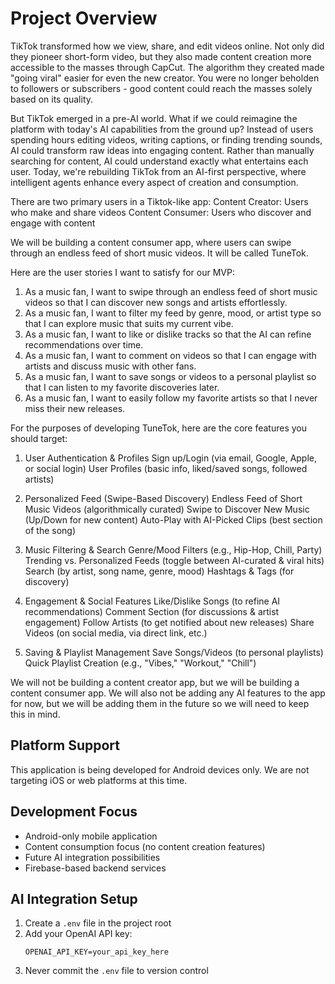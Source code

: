 # Project Overview

TikTok transformed how we view, share, and edit videos online. Not only did they pioneer short-form video, but they also made content creation more accessible to the masses through CapCut. The algorithm they created made "going viral" easier for even the new creator. You were no longer beholden to followers or subscribers - good content could reach the masses solely based on its quality.

But TikTok emerged in a pre-AI world. What if we could reimagine the platform with today's AI capabilities from the ground up? Instead of users spending hours editing videos, writing captions, or finding trending sounds, AI could transform raw ideas into engaging content. Rather than manually searching for content, AI could understand exactly what entertains each user. Today, we're rebuilding TikTok from an AI-first perspective, where intelligent agents enhance every aspect of creation and consumption.

There are two primary users in a Tiktok-like app:
Content Creator: Users who make and share videos
Content Consumer: Users who discover and engage with content

We will be building a content consumer app, where users can swipe through an endless feed of short music videos. It will be called TuneTok.

Here are the user stories I want to satisfy for our MVP:
1.	As a music fan, I want to swipe through an endless feed of short music videos so that I can discover new songs and artists effortlessly.
2.	As a music fan, I want to filter my feed by genre, mood, or artist type so that I can explore music that suits my current vibe.
3.	As a music fan, I want to like or dislike tracks so that the AI can refine recommendations over time.
4.	As a music fan, I want to comment on videos so that I can engage with artists and discuss music with other fans.
5.	As a music fan, I want to save songs or videos to a personal playlist so that I can listen to my favorite discoveries later.
6.	As a music fan, I want to easily follow my favorite artists so that I never miss their new releases.

For the purposes of developing TuneTok, here are the core features you should target:
1. User Authentication & Profiles
Sign up/Login (via email, Google, Apple, or social login)
User Profiles (basic info, liked/saved songs, followed artists)

2. Personalized Feed (Swipe-Based Discovery)
Endless Feed of Short Music Videos (algorithmically curated)
Swipe to Discover New Music (Up/Down for new content)
Auto-Play with AI-Picked Clips (best section of the song)

3. Music Filtering & Search
Genre/Mood Filters (e.g., Hip-Hop, Chill, Party)
Trending vs. Personalized Feeds (toggle between AI-curated & viral hits)
Search (by artist, song name, genre, mood)
Hashtags & Tags (for discovery)

4. Engagement & Social Features
Like/Dislike Songs (to refine AI recommendations)
Comment Section (for discussions & artist engagement)
Follow Artists (to get notified about new releases)
Share Videos (on social media, via direct link, etc.)

5. Saving & Playlist Management
Save Songs/Videos (to personal playlists)
Quick Playlist Creation (e.g., "Vibes," "Workout," "Chill")

We will not be building a content creator app, but we will be building a content consumer app. We will also not be adding any AI features to the app for now, but we will be adding them in the future so we will need to keep this in mind.

## Platform Support
This application is being developed for Android devices only. We are not targeting iOS or web platforms at this time.

## Development Focus
- Android-only mobile application
- Content consumption focus (no content creation features)
- Future AI integration possibilities
- Firebase-based backend services

## AI Integration Setup

1. Create a `.env` file in the project root
2. Add your OpenAI API key:
   ```
   OPENAI_API_KEY=your_api_key_here
   ```
3. Never commit the `.env` file to version control